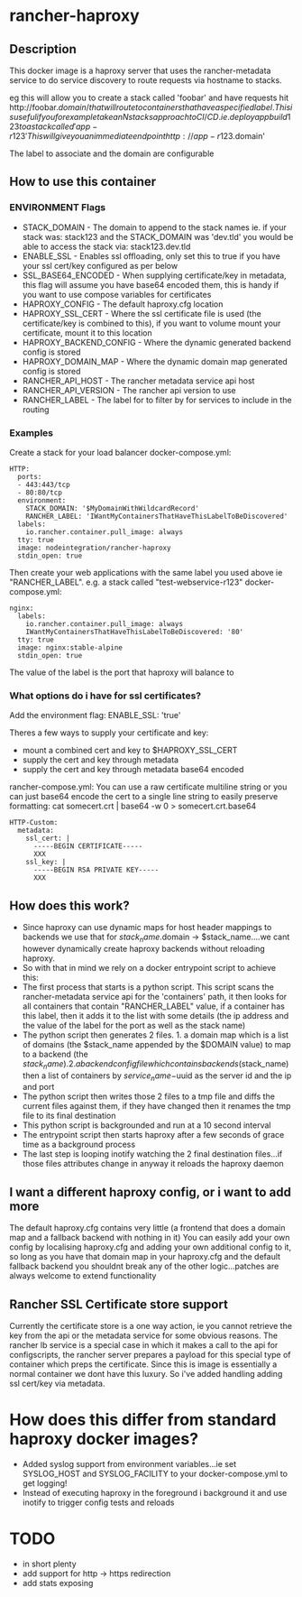 # rancher-haproxy
## Description
This docker image is a haproxy server that uses the rancher-metadata service to do service discovery to route requests via hostname to stacks.

eg this will allow you to create a stack called 'foobar' and have requests hit http://foobar.$domain/ that will route to containers that have a specified label.
This is useful if you for example take an N stacks approach to CI/CD. ie. deploy app build 123 to a stack called 'app-r123'
This will give you an immediate endpoint http://app-r123.$domain'

The label to associate and the domain are configurable
## How to use this container

### ENVIRONMENT Flags
* STACK_DOMAIN - The domain to append to the stack names ie. if your stack was: stack123 and the STACK_DOMAIN was 'dev.tld' you would be able to access the stack via: stack123.dev.tld
* ENABLE_SSL - Enables ssl offloading, only set this to true if you have your ssl cert/key configured as per below
* SSL_BASE64_ENCODED - When supplying certificate/key in metadata, this flag will assume you have base64 encoded them, this is handy if you want to use compose variables for certificates
* HAPROXY_CONFIG - The default haproxy.cfg location
* HAPROXY_SSL_CERT - Where the ssl certificate file is used (the certificate/key is combined to this), if you want to volume mount your certificate, mount it to this location
* HAPROXY_BACKEND_CONFIG - Where the dynamic generated backend config is stored
* HAPROXY_DOMAIN_MAP - Where the dynamic domain map generated config is stored
* RANCHER_API_HOST - The rancher metadata service api host
* RANCHER_API_VERSION - The rancher api version to use
* RANCHER_LABEL - The label for to filter by for services to include in the routing

### Examples
Create a stack for your load balancer
docker-compose.yml:
```
HTTP:
  ports:
  - 443:443/tcp
  - 80:80/tcp
  environment:
    STACK_DOMAIN: '$MyDomainWithWildcardRecord'
    RANCHER_LABEL: 'IWantMyContainersThatHaveThisLabelToBeDiscovered'
  labels:
    io.rancher.container.pull_image: always
  tty: true
  image: nodeintegration/rancher-haproxy
  stdin_open: true
```
Then create your web applications with the same label you used above ie "RANCHER_LABEL".
e.g. a stack called "test-webservice-r123"
docker-compose.yml:
```
nginx:
  labels:
    io.rancher.container.pull_image: always
    IWantMyContainersThatHaveThisLabelToBeDiscovered: '80'
  tty: true
  image: nginx:stable-alpine
  stdin_open: true
```
The value of the label is the port that haproxy will balance to
### What options do i have for ssl certificates?

Add the environment flag: ENABLE_SSL: 'true'

Theres a few ways to supply your certificate and key:
* mount a combined cert and key to $HAPROXY_SSL_CERT
* supply the cert and key through metadata
* supply the cert and key through metadata base64 encoded

rancher-compose.yml: 
You can use a raw certificate multiline string or you can just base64 encode the cert to a single line string to easily preserve formatting:
cat somecert.crt | base64 -w 0 > somecert.crt.base64
```
HTTP-Custom:
  metadata:
    ssl_cert: |
      -----BEGIN CERTIFICATE-----
      XXX
    ssl_key: | 
      -----BEGIN RSA PRIVATE KEY-----
      XXX
```

## How does this work?
* Since haproxy can use dynamic maps for host header mappings to backends we use that for $stack_name.$domain -> $stack_name....we cant however dynamically create haproxy backends without reloading haproxy.
* So with that in mind we rely on a docker entrypoint script to achieve this:
* The first process that starts is a python script. This script scans the rancher-metadata service api for the 'containers' path, it then looks for all containers that contain "RANCHER_LABEL" value, if a container has this label, then it adds it to the list with some details (the ip address and the value of the label for the port as well as the stack name)
* The python script then generates 2 files. 1. a domain map which is a list of domains (the $stack_name appended by the $DOMAIN value) to map to a backend (the $stack_name). 2. a backend config file which contains backends ($stack_name) then a list of containers by $service_name-$uuid as the server id and the ip and port
* The python script then writes those 2 files to a tmp file and diffs the current files against them, if they have changed then it renames the tmp file to its final destination
* This python script is backgrounded and run at a 10 second interval
* The entrypoint script then starts haproxy after a few seconds of grace time as a background process
* The last step is looping inotify watching the 2 final destination files...if those files attributes change in anyway it reloads the haproxy daemon

## I want a different haproxy config, or i want to add more
The default haproxy.cfg contains very little (a frontend that does a domain map and a fallback backend with nothing in it)
You can easily add your own config by localising haproxy.cfg and adding your own additional config to it, so long as you have that domain map in your haproxy.cfg and the default fallback backend you shouldnt break any of the other logic...patches are always welcome to extend functionality

## Rancher SSL Certificate store support
Currently the certificate store is a one way action, ie you cannot retrieve the key from the api or the metadata service for some obvious reasons.
The rancher lb service is a special case in which it makes a call to the api for configscripts, the rancher server prepares a payload for this special type of container which preps the certificate.
Since this is image is essentially a normal container we dont have this luxury. So i've added handling adding ssl cert/key via metadata.

# How does this differ from standard haproxy docker images?
* Added syslog support from environment variables...ie set SYSLOG_HOST and SYSLOG_FACILITY to your docker-compose.yml to get logging!
* Instead of executing haproxy in the foreground i background it and use inotify to trigger config tests and reloads

# TODO
* in short plenty
* add support for http -> https redirection
* add stats exposing


